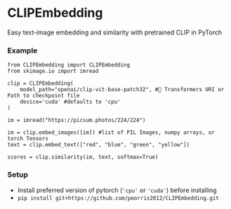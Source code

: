# CLIPEmbedding
Easy text-image embedding and similarity with pretrained CLIP in PyTorch

### Example

```python3
from CLIPEmbedding import CLIPEmbedding
from skimage.io import imread

clip = CLIPEmbedding(
    model_path="openai/clip-vit-base-patch32", #🤗 Transformers URI or Path to checkpoint file
    device='cuda' #defaults to 'cpu'
)

im = imread("https://picsum.photos/224/224")

im = clip.embed_images([im]) #list of PIL Images, numpy arrays, or torch Tensors
text = clip.embed_text(["red", "blue", "green", "yellow"])

scores = clip.similarity(im, text, softmax=True)
```

### Setup
  - Install preferred version of pytorch (`'cpu'` or `'cuda'`) before installing
  - `pip install git+https://github.com/pmorris2012/CLIPEmbedding.git`
